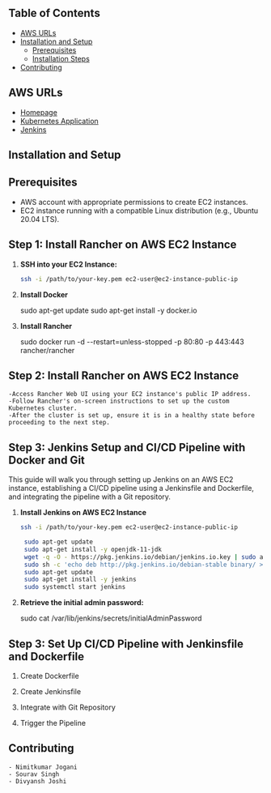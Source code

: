 ## Table of Contents

- [AWS URLs](#aws-urls)
- [Installation and Setup](#installation-and-setup)
  - [Prerequisites](#prerequisites)
  - [Installation Steps](#installation-steps)
- [Contributing](#contributing)

## AWS URLs

- [Homepage](https://54.165.119.39/k8s/clusters/c-m-mvwnzsqq/api/v1/namespaces/hw2/services/http:survey:8080/proxy/Student_Survey/)
- [Kubernetes Application](https://54.165.119.39/dashboard/home)
- [Jenkins](http://3.92.250.69:8080/)


## Installation and Setup

## Prerequisites

- AWS account with appropriate permissions to create EC2 instances.
- EC2 instance running with a compatible Linux distribution (e.g., Ubuntu 20.04 LTS).

## Step 1: Install Rancher on AWS EC2 Instance

1. **SSH into your EC2 Instance:**

   ```bash
   ssh -i /path/to/your-key.pem ec2-user@ec2-instance-public-ip

2. **Install Docker**

    sudo apt-get update
    sudo apt-get install -y docker.io

3. **Install Rancher**

    sudo docker run -d --restart=unless-stopped -p 80:80 -p 443:443 rancher/rancher

## Step 2: Install Rancher on AWS EC2 Instance

    -Access Rancher Web UI using your EC2 instance's public IP address.
    -Follow Rancher's on-screen instructions to set up the custom Kubernetes cluster.
    -After the cluster is set up, ensure it is in a healthy state before proceeding to the next step.

## Step 3: Jenkins Setup and CI/CD Pipeline with Docker and Git

This guide will walk you through setting up Jenkins on an AWS EC2 instance, establishing a CI/CD pipeline using a Jenkinsfile and Dockerfile, and integrating the pipeline with a Git repository.

1. **Install Jenkins on AWS EC2 Instance**

   ```bash
   ssh -i /path/to/your-key.pem ec2-user@ec2-instance-public-ip

    sudo apt-get update
    sudo apt-get install -y openjdk-11-jdk
    wget -q -O - https://pkg.jenkins.io/debian/jenkins.io.key | sudo apt-key add -
    sudo sh -c 'echo deb http://pkg.jenkins.io/debian-stable binary/ > /etc/apt/sources.list.d/jenkins.list'
    sudo apt-get update
    sudo apt-get install -y jenkins
    sudo systemctl start jenkins

2. **Retrieve the initial admin password:**

    sudo cat /var/lib/jenkins/secrets/initialAdminPassword

## Step 3: Set Up CI/CD Pipeline with Jenkinsfile and Dockerfile

1. Create Dockerfile

2. Create Jenkinsfile

3. Integrate with Git Repository

4. Trigger the Pipeline

## Contributing

    - Nimitkumar Jogani
    - Sourav Singh  
    - Divyansh Joshi



